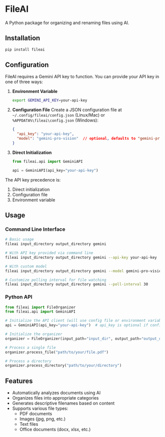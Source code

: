 # FileAI

A Python package for organizing and renaming files using AI.

## Installation

```bash
pip install fileai
```

## Configuration

FileAI requires a Gemini API key to function. You can provide your API key in one of three ways:

1. **Environment Variable**
   ```bash
   export GEMINI_API_KEY=your-api-key
   ```

2. **Configuration File**
   Create a JSON configuration file at `~/.config/fileai/config.json` (Linux/Mac) or `%APPDATA%\fileai\config.json` (Windows):
   ```json
   {
     "api_key": "your-api-key",
     "model": "gemini-pro-vision"  // optional, defaults to "gemini-pro-vision"
   }
   ```

3. **Direct Initialization**
   ```python
   from fileai.api import GeminiAPI
   
   api = GeminiAPI(api_key="your-api-key")
   ```

The API key precedence is:
1. Direct initialization
2. Configuration file
3. Environment variable

## Usage

### Command Line Interface

```bash
# Basic usage
fileai input_directory output_directory gemini

# With API key provided via command line
fileai input_directory output_directory gemini --api-key your-api-key

# With custom model
fileai input_directory output_directory gemini --model gemini-pro-vision

# Customize polling interval for file watching
fileai input_directory output_directory gemini --poll-interval 30
```

### Python API

```python
from fileai import FileOrganizer
from fileai.api import GeminiAPI

# Initialize the API client (will use config file or environment variables if not provided)
api = GeminiAPI(api_key="your-api-key")  # api_key is optional if configured elsewhere

# Initialize the organizer
organizer = FileOrganizer(input_path="input_dir", output_path="output_dir", api=api)

# Process a single file
organizer.process_file("path/to/your/file.pdf")

# Process a directory
organizer.process_directory("path/to/your/directory")
```

## Features

- Automatically analyzes documents using AI
- Organizes files into appropriate categories
- Generates descriptive filenames based on content
- Supports various file types:
  - PDF documents
  - Images (jpg, png, etc.)
  - Text files
  - Office documents (docx, xlsx, etc.)
